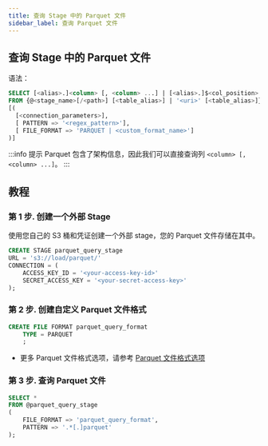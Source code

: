 ```yaml
---
title: 查询 Stage 中的 Parquet 文件
sidebar_label: 查询 Parquet 文件
---
```


## 查询 Stage 中的 Parquet 文件

语法：

```sql
SELECT [<alias>.]<column> [, <column> ...] | [<alias>.]$<col_position> [, $<col_position> ...]
FROM {@<stage_name>[/<path>] [<table_alias>] | '<uri>' [<table_alias>]}
[(
  [<connection_parameters>],
  [ PATTERN => '<regex_pattern>'],
  [ FILE_FORMAT => 'PARQUET | <custom_format_name>']
)]
```

:::info 提示
Parquet 包含了架构信息，因此我们可以直接查询列 `<column> [, <column> ...]`。
:::

## 教程

### 第 1 步. 创建一个外部 Stage

使用您自己的 S3 桶和凭证创建一个外部 stage，您的 Parquet 文件存储在其中。

```sql
CREATE STAGE parquet_query_stage
URL = 's3://load/parquet/'
CONNECTION = (
    ACCESS_KEY_ID = '<your-access-key-id>'
    SECRET_ACCESS_KEY = '<your-secret-access-key>'
);
```

### 第 2 步. 创建自定义 Parquet 文件格式

```sql
CREATE FILE FORMAT parquet_query_format
    TYPE = PARQUET
    ;
```

- 更多 Parquet 文件格式选项，请参考 [Parquet 文件格式选项](/sql/sql-reference/file-format-options#parquet-options)

### 第 3 步. 查询 Parquet 文件

```sql
SELECT *
FROM @parquet_query_stage
(
    FILE_FORMAT => 'parquet_query_format',
    PATTERN => '.*[.]parquet'
);
```
